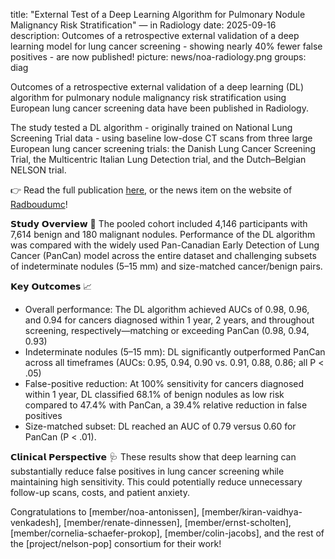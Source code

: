 title: "External Test of a Deep Learning Algorithm for Pulmonary Nodule Malignancy Risk Stratification" — in Radiology
date: 2025-09-16
description: Outcomes of a retrospective external validation of a deep learning model for lung cancer screening - showing nearly 40% fewer false positives - are now published!
picture: news/noa-radiology.png
groups: diag

Outcomes of a retrospective external validation of a deep learning (DL) algorithm for pulmonary nodule malignancy risk stratification using European lung cancer screening data have been published in Radiology.

The study tested a DL algorithm - originally trained on National Lung Screening Trial data - using baseline low-dose CT scans from three large European lung cancer screening trials: the Danish Lung Cancer Screening Trial, the Multicentric Italian Lung Detection trial, and the Dutch–Belgian NELSON trial.

👉 Read the full publication [here](https://pubs.rsna.org/doi/10.1148/radiol.250874), or the news item on the website of [Radboudumc](https://www.radboudumc.nl/en/news-items/2025/ai-supports-lung-cancer-screening-false-positives-decrease-by-forty-percent)!

𝗦𝘁𝘂𝗱𝘆 𝗢𝘃𝗲𝗿𝘃𝗶𝗲𝘄 🧪
The pooled cohort included 4,146 participants with 7,614 benign and 180 malignant nodules. Performance of the DL algorithm was compared with the widely used Pan-Canadian Early Detection of Lung Cancer (PanCan) model across the entire dataset and challenging subsets of indeterminate nodules (5–15 mm) and size-matched cancer/benign pairs.

𝗞𝗲𝘆 𝗢𝘂𝘁𝗰𝗼𝗺𝗲𝘀 📈
- Overall performance: The DL algorithm achieved AUCs of 0.98, 0.96, and 0.94 for cancers diagnosed within 1 year, 2 years, and throughout screening, respectively—matching or exceeding PanCan (0.98, 0.94, 0.93)
- Indeterminate nodules (5–15 mm): DL significantly outperformed PanCan across all timeframes (AUCs: 0.95, 0.94, 0.90 vs. 0.91, 0.88, 0.86; all P < .05)
- False-positive reduction: At 100% sensitivity for cancers diagnosed within 1 year, DL classified 68.1% of benign nodules as low risk compared to 47.4% with PanCan, a 39.4% relative reduction in false positives
- Size-matched subset: DL reached an AUC of 0.79 versus 0.60 for PanCan (P < .01).

𝗖𝗹𝗶𝗻𝗶𝗰𝗮𝗹 𝗣𝗲𝗿𝘀𝗽𝗲𝗰𝘁𝗶𝘃𝗲 🩺
These results show that deep learning can substantially reduce false positives in lung cancer screening while maintaining high sensitivity. This could potentially reduce unnecessary follow-up scans, costs, and patient anxiety.

Congratulations to [member/noa-antonissen], [member/kiran-vaidhya-venkadesh], [member/renate-dinnessen], [member/ernst-scholten], [member/cornelia-schaefer-prokop], [member/colin-jacobs], and the rest of the [project/nelson-pop] consortium for their work!
